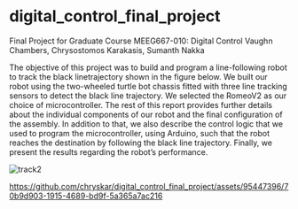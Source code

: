 # digital_control_final_project
Final Project for Graduate Course MEEG667-010: Digital Control
Vaughn Chambers, Chrysostomos Karakasis, Sumanth Nakka

The objective of this project was to build and program a line-following robot to track the black linetrajectory shown in the figure below. We built our robot using the two-wheeled turtle bot chassis fitted with three line tracking sensors to detect the black line trajectory. We selected the RomeoV2 as our choice of microcontroller. The rest of this report provides further details about the individual components of our robot and the final configuration of the assembly. In addition to that, we also describe the control logic that we used to program the microcontroller, using Arduino, such that the robot reaches the destination by following the black line trajectory. Finally, we present the results regarding the robot’s performance.

![track2](https://user-images.githubusercontent.com/95447396/145729262-12e4cba8-ed5d-4ab9-ba7d-8128c8274c6d.png)


https://github.com/chryskar/digital_control_final_project/assets/95447396/70b9d903-1915-4689-bd9f-5a365a7ac216

